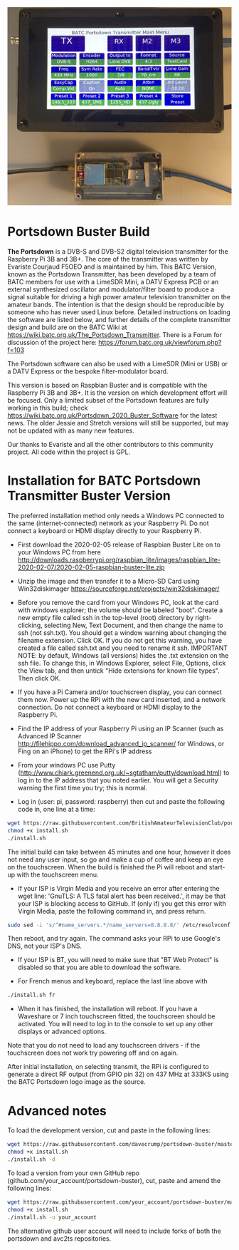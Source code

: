 ![portsdown banner](/doc/img/Buster_Header_Image.JPG)
# Portsdown Buster Build

**The Portsdown** is a DVB-S and DVB-S2 digital television transmitter for the Raspberry Pi 3B and 3B+.  The core of the transmitter was written by Evariste Courjaud F5OEO and is maintained by him.  This BATC Version, known as the Portsdown Transmitter, has been developed by a team of BATC members for use with a LimeSDR Mini, a DATV Express PCB or an external synthesized oscillator and modulator/filter board to produce a signal suitable for driving a high power amateur television transmitter on the amateur bands.  The intention is that the design should be reproducible by someone who has never used Linux before.  Detailed instructions on loading the software are listed below, and further details of the complete transmitter design and build are on the BATC Wiki at https://wiki.batc.org.uk/The_Portsdown_Transmitter.  There is a Forum for discussion of the project here: https://forum.batc.org.uk/viewforum.php?f=103

The Portsdown software can also be used with a LimeSDR (Mini or USB) or a DATV Express or the bespoke filter-modulator board.

This version is based on Raspbian Buster and is compatible with the Raspberry Pi 3B and 3B+.  It is the version on which development effort will be focused.  Only a limited subset of the Portsdown features are fully working in this build; check https://wiki.batc.org.uk/Portsdown_2020_Buster_Software for the latest news.  The older Jessie and Stretch versions will still be supported, but may not be updated with as many new features.

Our thanks to Evariste and all the other contributors to this community project.  All code within the project is GPL.

# Installation for BATC Portsdown Transmitter Buster Version

The preferred installation method only needs a Windows PC connected to the same (internet-connected) network as your Raspberry Pi.  Do not connect a keyboard or HDMI display directly to your Raspberry Pi.

- First download the 2020-02-05 release of Raspbian Buster Lite on to your Windows PC from here http://downloads.raspberrypi.org/raspbian_lite/images/raspbian_lite-2020-02-07/2020-02-05-raspbian-buster-lite.zip 

- Unzip the image and then transfer it to a Micro-SD Card using Win32diskimager https://sourceforge.net/projects/win32diskimager/

- Before you remove the card from your Windows PC, look at the card with windows explorer; the volume should be labeled "boot".  Create a new empty file called ssh in the top-level (root) directory by right-clicking, selecting New, Text Document, and then change the name to ssh (not ssh.txt).  You should get a window warning about changing the filename extension.  Click OK.  If you do not get this warning, you have created a file called ssh.txt and you need to rename it ssh.  IMPORTANT NOTE: by default, Windows (all versions) hides the .txt extension on the ssh file.  To change this, in Windows Explorer, select File, Options, click the View tab, and then untick "Hide extensions for known file types". Then click OK.

- If you have a Pi Camera and/or touchscreen display, you can connect them now.  Power up the RPi with the new card inserted, and a network connection.  Do not connect a keyboard or HDMI display to the Raspberry Pi. 

- Find the IP address of your Raspberry Pi using an IP Scanner (such as Advanced IP Scanner http://filehippo.com/download_advanced_ip_scanner/ for Windows, or Fing on an iPhone) to get the RPi's IP address 

- From your windows PC use Putty (http://www.chiark.greenend.org.uk/~sgtatham/putty/download.html) to log in to the IP address that you noted earlier.  You will get a Security warning the first time you try; this is normal.

- Log in (user: pi, password: raspberry) then cut and paste the following code in, one line at a time:

```sh
wget https://raw.githubusercontent.com/BritishAmateurTelevisionClub/portsdown-buster/master/install.sh
chmod +x install.sh
./install.sh
```

The initial build can take between 45 minutes and one hour, however it does not need any user input, so go and make a cup of coffee and keep an eye on the touchscreen.  When the build is finished the Pi will reboot and start-up with the touchscreen menu.

- If your ISP is Virgin Media and you receive an error after entering the wget line: 'GnuTLS: A TLS fatal alert has been received.', it may be that your ISP is blocking access to GitHub.  If (only if) you get this error with Virgin Media, paste the following command in, and press return.
```sh
sudo sed -i 's/^#name_servers.*/name_servers=8.8.8.8/' /etc/resolvconf.conf
```
Then reboot, and try again.  The command asks your RPi to use Google's DNS, not your ISP's DNS.

- If your ISP is BT, you will need to make sure that "BT Web Protect" is disabled so that you are able to download the software.

- For French menus and keyboard, replace the last line above with 
```sh
./install.sh fr
```

- When it has finished, the installation will reboot.  If you have a Waveshare or 7 inch touchscreen fitted, the touchscreen should be activated.  You will need to log in to the console to set up any other displays or advanced options.

Note that you do not need to load any touchscreen drivers - if the touchscreen does not work try powering off and on again.

After initial installation, on selecting transmit, the RPi is configured to generate a direct RF output (from GPIO pin 32) on 437 MHz at 333KS using the BATC Portsdown logo image as the source.  

# Advanced notes

To load the development version, cut and paste in the following lines:

```sh
wget https://raw.githubusercontent.com/davecrump/portsdown-buster/master/install.sh
chmod +x install.sh
./install.sh -d
```

To load a version from your own GitHub repo (github.com/your_account/portsdown-buster), cut, paste and amend the following lines:
```sh
wget https://raw.githubusercontent.com/your_account/portsdown-buster/master/install.sh
chmod +x install.sh
./install.sh -u your_account
```
The alternative github user account will need to include forks of both the portsdown and avc2ts repositories.
